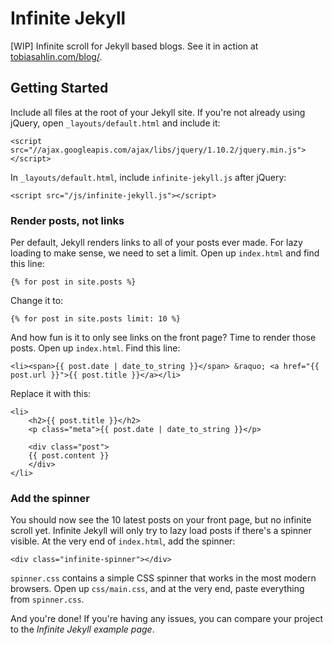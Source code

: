 Infinite Jekyll
===============

[WIP] Infinite scroll for Jekyll based blogs. See it in action at [tobiasahlin.com/blog/](http://tobiasahlin.com/blog).

## Getting Started

Include all files at the root of your Jekyll site. If you're not already using jQuery, open `_layouts/default.html` and include it:

	<script src="//ajax.googleapis.com/ajax/libs/jquery/1.10.2/jquery.min.js"></script>

In `_layouts/default.html`, include `infinite-jekyll.js` after jQuery:

	<script src="/js/infinite-jekyll.js"></script>

### Render posts, not links

Per default, Jekyll renders links to all of your posts ever made. For lazy loading to make sense, we need to set a limit. Open up `index.html` and find this line:

	{% for post in site.posts %}

Change it to:

	{% for post in site.posts limit: 10 %}	

And how fun is it to only see links on the front page? Time to render those posts. Open up `index.html`. Find this line: 

	<li><span>{{ post.date | date_to_string }}</span> &raquo; <a href="{{ post.url }}">{{ post.title }}</a></li>

Replace it with this:

	<li>
		<h2>{{ post.title }}</h2>
		<p class="meta">{{ post.date | date_to_string }}</p>
	
		<div class="post">
		{{ post.content }}
		</div>
	</li>

### Add the spinner

You should now see the 10 latest posts on your front page, but no infinite scroll yet. Infinite Jekyll will only try to lazy load posts if there's a spinner visible. At the very end of `index.html`, add the spinner:

	<div class="infinite-spinner"></div>

`spinner.css` contains a simple CSS spinner that works in the most modern browsers. Open up `css/main.css`, and at the very end, paste everything from `spinner.css`. 

And you're done! If you're having any issues, you can compare your project to the _Infinite Jekyll example page_.
